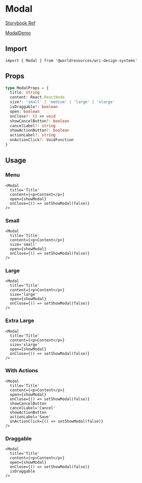 # Modal

[Storybook Ref](https://wri.github.io/wri-design-systems/?path=/docs/overlays-modal--docs)

[ModalDemo](https://github.com/wri/wri-design-systems/blob/main/src/components/Overlays/Modal/ModalDemo.tsx)

## Import

```tsx
import { Modal } from '@worldresources/wri-design-systems'
```

## Props

```ts
type ModalProps = {
  title: string
  content: React.ReactNode
  size?: 'small' | 'medium' | 'large' | 'xlarge'
  isDraggable?: boolean
  open: boolean
  onClose?: () => void
  showCancelButton?: boolean
  cancelLabel?: string
  showActionButton?: boolean
  actionLabel?: string
  onActionClick?: VoidFunction
}
```

## Usage

### Menu

```tsx
<Modal
  title='Title'
  content={<p>Content</p>}
  open={showModal}
  onClose={() => setShowModal(false)}
/>
```

### Small

```tsx
<Modal
  title='Title'
  content={<p>Content</p>}
  size='small'
  open={showModal}
  onClose={() => setShowModal(false)}
/>
```

### Large

```tsx
<Modal
  title='Title'
  content={<p>Content</p>}
  size='large'
  open={showModal}
  onClose={() => setShowModal(false)}
/>
```

### Extra Large

```tsx
<Modal
  title='Title'
  content={<p>Content</p>}
  size='xlarge'
  open={showModal}
  onClose={() => setShowModal(false)}
/>
```

### With Actions

```tsx
<Modal
  title='Title'
  content={<p>Content</p>}
  open={showModal}
  onClose={() => setShowModal(false)}
  showCancelButton
  cancelLabel='Cancel'
  showActionButton
  actionLabel='Save'
  onActionClick={() => setShowModal(false)}
/>
```

### Draggable

```tsx
<Modal
  title='Title'
  content={<p>Content</p>}
  open={showModal}
  onClose={() => setShowModal(false)}
  isDraggable
/>
```
